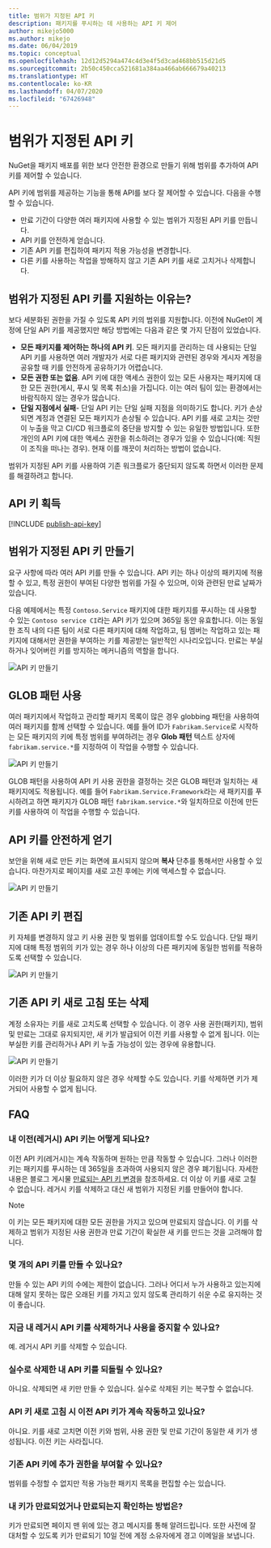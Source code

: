 ```yaml
---
title: 범위가 지정된 API 키
description: 패키지를 푸시하는 데 사용하는 API 키 제어
author: mikejo5000
ms.author: mikejo
ms.date: 06/04/2019
ms.topic: conceptual
ms.openlocfilehash: 12d12d5294a474c4d3e4f5d3cad468bb515d21d5
ms.sourcegitcommit: 2b50c450cca521681a384aa466ab666679a40213
ms.translationtype: HT
ms.contentlocale: ko-KR
ms.lasthandoff: 04/07/2020
ms.locfileid: "67426948"
---
```

# <a name="scoped-api-keys"></a>범위가 지정된 API 키

NuGet을 패키지 배포를 위한 보다 안전한 환경으로 만들기 위해 범위를 추가하여 API 키를 제어할 수 있습니다.

API 키에 범위를 제공하는 기능을 통해 API를 보다 잘 제어할 수 있습니다. 다음을 수행할 수 있습니다.

- 만료 기간이 다양한 여러 패키지에 사용할 수 있는 범위가 지정된 API 키를 만듭니다.
- API 키를 안전하게 얻습니다.
- 기존 API 키를 편집하여 패키지 적용 가능성을 변경합니다.
- 다른 키를 사용하는 작업을 방해하지 않고 기존 API 키를 새로 고치거나 삭제합니다.

## <a name="why-do-we-support-scoped-api-keys"></a>범위가 지정된 API 키를 지원하는 이유는?

보다 세분화된 권한을 가질 수 있도록 API 키의 범위를 지원합니다. 이전에 NuGet이 계정에 단일 API 키를 제공했지만 해당 방법에는 다음과 같은 몇 가지 단점이 있었습니다.

- **모든 패키지를 제어하는 하나의 API 키**. 모든 패키지를 관리하는 데 사용되는 단일 API 키를 사용하면 여러 개발자가 서로 다른 패키지와 관련된 경우와 게시자 계정을 공유할 때 키를 안전하게 공유하기가 어렵습니다.
- **모든 권한 또는 없음**. API 키에 대한 액세스 권한이 있는 모든 사용자는 패키지에 대한 모든 권한(게시, 푸시 및 목록 취소)을 가집니다. 이는 여러 팀이 있는 환경에서는 바람직하지 않는 경우가 많습니다.
- **단일 지점에서 실패**- 단일 API 키는 단일 실패 지점을 의미하기도 합니다. 키가 손상되면 계정과 연결된 모든 패키지가 손상될 수 있습니다. API 키를 새로 고치는 것만이 누출을 막고 CI/CD 워크플로의 중단을 방지할 수 있는 유일한 방법입니다. 또한 개인의 API 키에 대한 액세스 권한을 취소하려는 경우가 있을 수 있습니다(예: 직원이 조직을 떠나는 경우). 현재 이를 깨끗이 처리하는 방법이 없습니다.

범위가 지정된 API 키를 사용하여 기존 워크플로가 중단되지 않도록 하면서 이러한 문제를 해결하려고 합니다.

## <a name="acquire-an-api-key"></a>API 키 획득

[!INCLUDE [publish-api-key](../quickstart/includes/publish-api-key.md)]

## <a name="create-scoped-api-keys"></a>범위가 지정된 API 키 만들기

요구 사항에 따라 여러 API 키를 만들 수 있습니다. API 키는 하나 이상의 패키지에 적용할 수 있고, 특정 권한이 부여된 다양한 범위를 가질 수 있으며, 이와 관련된 만료 날짜가 있습니다.

다음 예제에서는 특정 `Contoso.Service` 패키지에 대한 패키지를 푸시하는 데 사용할 수 있는 `Contoso service CI`라는 API 키가 있으며 365일 동안 유효합니다. 이는 동일한 조직 내의 다른 팀이 서로 다른 패키지에 대해 작업하고, 팀 멤버는 작업하고 있는 패키지에 대해서만 권한을 부여하는 키를 제공받는 일반적인 시나리오입니다. 만료는 부실하거나 잊어버린 키를 방지하는 메커니즘의 역할을 합니다.

![API 키 만들기](media/scoped-api-keys-create-new.png)

## <a name="use-glob-patterns"></a>GLOB 패턴 사용

여러 패키지에서 작업하고 관리할 패키지 목록이 많은 경우 globbing 패턴을 사용하여 여러 패키지를 함께 선택할 수 있습니다. 예를 들어 ID가 `Fabrikam.Service`로 시작하는 모든 패키지의 키에 특정 범위를 부여하려는 경우 **Glob 패턴** 텍스트 상자에 `fabrikam.service.*`를 지정하여 이 작업을 수행할 수 있습니다.

![API 키 만들기](media/scoped-api-keys-glob-pattern.png)

GLOB 패턴을 사용하여 API 키 사용 권한을 결정하는 것은 GLOB 패턴과 일치하는 새 패키지에도 적용됩니다. 예를 들어 `Fabrikam.Service.Framework`라는 새 패키지를 푸시하려고 하면 패키지가 GLOB 패턴 `fabrikam.service.*`와 일치하므로 이전에 만든 키를 사용하여 이 작업을 수행할 수 있습니다.

## <a name="obtain-api-keys-securely"></a>API 키를 안전하게 얻기

보안을 위해 새로 만든 키는 화면에 표시되지 않으며 **복사** 단추를 통해서만 사용할 수 있습니다. 마찬가지로 페이지를 새로 고친 후에는 키에 액세스할 수 없습니다.

![API 키 만들기](media/scoped-api-keys-obtain-keys.png)

## <a name="edit-existing-api-keys"></a>기존 API 키 편집

키 자체를 변경하지 않고 키 사용 권한 및 범위를 업데이트할 수도 있습니다. 단일 패키지에 대해 특정 범위의 키가 있는 경우 하나 이상의 다른 패키지에 동일한 범위를 적용하도록 선택할 수 있습니다.

![API 키 만들기](media/scoped-api-keys-edit.png)

## <a name="refresh-or-delete-existing-api-keys"></a>기존 API 키 새로 고침 또는 삭제

계정 소유자는 키를 새로 고치도록 선택할 수 있습니다. 이 경우 사용 권한(패키지), 범위 및 만료는 그대로 유지되지만, 새 키가 발급되어 이전 키를 사용할 수 없게 됩니다. 이는 부실한 키를 관리하거나 API 키 누출 가능성이 있는 경우에 유용합니다.

![API 키 만들기](media/scoped-api-keys-refresh.png)

이러한 키가 더 이상 필요하지 않은 경우 삭제할 수도 있습니다. 키를 삭제하면 키가 제거되어 사용할 수 없게 됩니다.

## <a name="faqs"></a>FAQ

### <a name="what-happens-to-my-old-legacy-api-key"></a>내 이전(레거시) API 키는 어떻게 되나요?

이전 API 키(레거시)는 계속 작동하며 원하는 만큼 작동할 수 있습니다. 그러나 이러한 키는 패키지를 푸시하는 데 365일을 초과하여 사용되지 않은 경우 폐기됩니다. 자세한 내용은 블로그 게시물 [만료되는 API 키 변경](https://blog.nuget.org/20160825/Changes-to-Expiring-API-Keys.html)을 참조하세요. 더 이상 이 키를 새로 고칠 수 없습니다. 레거시 키를 삭제하고 대신 새 범위가 지정된 키를 만들어야 합니다.

> [!NOTE]
> 이 키는 모든 패키지에 대한 모든 권한을 가지고 있으며 만료되지 않습니다. 이 키를 삭제하고 범위가 지정된 사용 권한과 만료 기간이 확실한 새 키를 만드는 것을 고려해야 합니다.

### <a name="how-many-api-keys-can-i-create"></a>몇 개의 API 키를 만들 수 있나요?

만들 수 있는 API 키의 수에는 제한이 없습니다. 그러나 어디서 누가 사용하고 있는지에 대해 알지 못하는 많은 오래된 키를 가지고 있지 않도록 관리하기 쉬운 수로 유지하는 것이 좋습니다.

### <a name="can-i-delete-my-legacy-api-key-or-discontinue-using-now"></a>지금 내 레거시 API 키를 삭제하거나 사용을 중지할 수 있나요?

예. 레거시 API 키를 삭제할 수 있습니다.

### <a name="can-i-get-back-my-api-key-that-i-deleted-by-mistake"></a>실수로 삭제한 내 API 키를 되돌릴 수 있나요?

아니요. 삭제되면 새 키만 만들 수 있습니다. 실수로 삭제된 키는 복구할 수 없습니다.

### <a name="does-the-old-api-key-continue-to-work-upon-api-key-refresh"></a>API 키 새로 고침 시 이전 API 키가 계속 작동하고 있나요?

아니요. 키를 새로 고치면 이전 키와 범위, 사용 권한 및 만료 기간이 동일한 새 키가 생성됩니다. 이전 키는 사라집니다.

### <a name="can-i-give-more-permissions-to-an-existing-api-key"></a>기존 API 키에 추가 권한을 부여할 수 있나요?

범위를 수정할 수 없지만 적용 가능한 패키지 목록을 편집할 수는 있습니다.

### <a name="how-do-i-know-if-any-of-my-keys-expired-or-are-getting-expired"></a>내 키가 만료되었거나 만료되는지 확인하는 방법은?

키가 만료되면 페이지 맨 위에 있는 경고 메시지를 통해 알려드립니다. 또한 사전에 잘 대처할 수 있도록 키가 만료되기 10일 전에 계정 소유자에게 경고 이메일을 보냅니다.